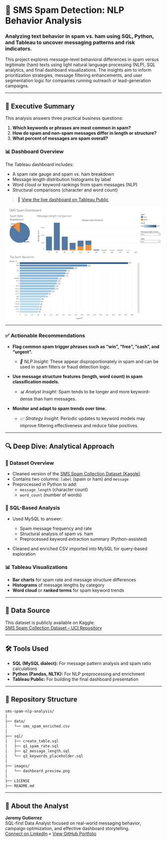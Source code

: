 
# 📩 SMS Spam Detection: NLP Behavior Analysis

### Analyzing text behavior in spam vs. ham using SQL, Python, and Tableau to uncover messaging patterns and risk indicators.

This project explores message-level behavioral differences in spam versus legitimate (ham) texts using light natural language processing (NLP), SQL analytics, and final dashboard visualizations. The insights aim to inform prioritization strategies, message filtering enhancements, and user segmentation logic for companies running outreach or lead-generation campaigns.

---

## 🧾 Executive Summary

This analysis answers three practical business questions:

1. **Which keywords or phrases are most common in spam?**  
2. **How do spam and non-spam messages differ in length or structure?**  
3. **What percent of messages are spam overall?**

### 📊 Dashboard Overview

The Tableau dashboard includes:
- A spam rate gauge and spam vs. ham breakdown
- Message length distribution histograms by label
- Word cloud or keyword rankings from spam messages (NLP)
- Structural comparisons (character and word count)

> 🔗 [View the live dashboard on Tableau Public](YOUR_TABLEAU_PUBLIC_LINK_HERE)

![Dashboard Preview](images/dashboard_preview.png)

---

### ✅ Actionable Recommendations

- **Flag common spam trigger phrases such as “win”, “free”, “cash”, and “urgent”.**  
  - *🧠 NLP Insight:* These appear disproportionately in spam and can be used in spam filters or fraud detection logic.

- **Use message structure features (length, word count) in spam classification models.**  
  - *📊 Analyst Insight:* Spam tends to be longer and more keyword-dense than ham messages.

- **Monitor and adapt to spam trends over time.**  
  - *📈 Strategy Insight:* Periodic updates to keyword models may improve filtering effectiveness and reduce false positives.

---

## 🔍 Deep Dive: Analytical Approach

### 📄 Dataset Overview

- Cleaned version of the [SMS Spam Collection Dataset (Kaggle)](https://www.kaggle.com/datasets/uciml/sms-spam-collection-dataset)
- Contains two columns: `label` (spam or ham) and `message`
- Preprocessed in Python to add:
  - `message_length` (character count)
  - `word_count` (number of words)

### 🧮 SQL-Based Analysis

- Used MySQL to answer:
  - Spam message frequency and rate
  - Structural analysis of spam vs. ham
  - Preprocessed keyword extraction summary (Python-assisted)

- Cleaned and enriched CSV imported into MySQL for query-based exploration

### 📊 Tableau Visualizations

- **Bar charts** for spam rate and message structure differences  
- **Histograms** of message lengths by category  
- **Word cloud** or **ranked terms** for spam keyword trends  

---

## 🔗 Data Source

This dataset is publicly available on Kaggle:  
[SMS Spam Collection Dataset – UCI Repository](https://www.kaggle.com/datasets/uciml/sms-spam-collection-dataset)

---

## 🛠️ Tools Used

- **SQL (MySQL dialect):** For message pattern analysis and spam ratio calculations  
- **Python (Pandas, NLTK):** For NLP preprocessing and enrichment  
- **Tableau Public:** For building the final dashboard presentation  

---

## 📁 Repository Structure

```
sms-spam-nlp-analysis/
│
├── data/
│   └── sms_spam_enriched.csv
│
├── sql/
│   ├── create_table.sql
│   ├── q1_spam_rate.sql
│   ├── q2_message_length.sql
│   └── q3_keywords_placeholder.sql
│
├── images/
│   └── dashboard_preview.png
│
├── LICENSE
├── README.md
```

---

## 👋 About the Analyst

**Jeremy Gutierrez**  
SQL-first Data Analyst focused on real-world messaging behavior, campaign optimization, and effective dashboard storytelling.  
[Connect on LinkedIn](https://www.linkedin.com/in/your-profile) • [View GitHub Portfolio](https://github.com/JZambrana1612)
